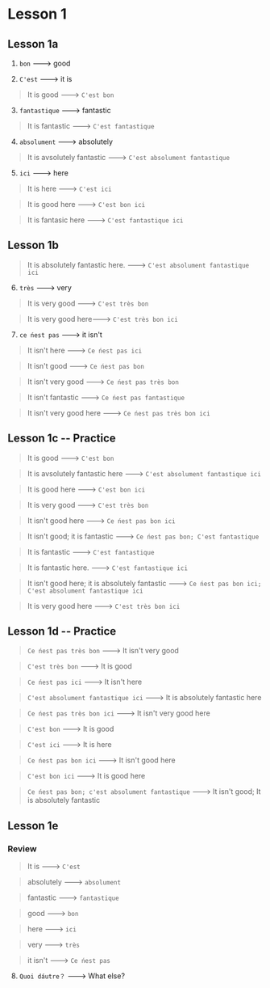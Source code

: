 # Lesson 1

## Lesson 1a

1. `bon` ---> good

2. `C'est` ---> it is

> It is good ---> `C'est bon` 

3. `fantastique` ---> fantastic

> It is fantastic ---> `C'est fantastique`

4. `absolument` ---> absolutely

> It is avsolutely fantastic ---> `C'est absolument fantastique`

5. `ici` ---> here

> It is here ---> `C'est ici`

> It is good here ---> `C'est bon ici` 

> It is fantasic here ---> `C'est fantastique ici`

## Lesson 1b

> It is absolutely fantastic here. ---> `C'est absolument fantastique ici`

6. `très` ---> very

> It is very good ---> `C'est très bon`

> It is very good here---> `C'est très bon ici`

7. `ce ńest pas` ---> it isn't

> It isn't here ---> `Ce ńest pas ici`

> It isn't good ---> `Ce ńest pas bon`

> It isn't very good ---> `Ce ńest pas très bon`

> It isn't fantastic ---> `Ce ńest pas fantastique`

> It isn't very good here ---> `Ce ńest pas très bon ici`

## Lesson 1c -- Practice

> It is good ---> `C'est bon` 

> It is avsolutely fantastic here ---> `C'est absolument fantastique ici`

> It is good here ---> `C'est bon ici`

> It is very good ---> `C'est très bon`

> It isn't good here ---> `Ce ńest pas bon ici`

> It isn't good; it is fantastic ---> `Ce ńest pas bon; C'est fantastique`

> It is fantastic ---> `C'est fantastique`

> It is fantastic here. ---> `C'est fantastique ici`

> It isn't good here; it is absolutely fantastic ---> `Ce ńest pas bon ici; C'est absolument fantastique ici`

> It is very good here ---> `C'est très bon ici` 

## Lesson 1d -- Practice

> `Ce ńest pas très bon` ---> It isn't very good

> `C'est très bon` ---> It is good

> `Ce ńest pas ici` ---> It isn't here

> `C'est absolument fantastique ici` ---> It is absolutely fantastic here

> `Ce ńest pas très bon ici` ---> It isn't very good here

> `C'est bon` ---> It is good

> `C'est ici` ---> It is here

> `Ce ńest pas bon ici` ---> It isn't good here

> `C'est bon ici` ---> It is good here

> `Ce ńest pas bon; c'est absolument fantastique` ---> It isn't good; It is absolutely fantastic

## Lesson 1e

### Review

> It is ---> `C'est`

> absolutely ---> `absolument`

> fantastic ---> `fantastique`

> good ---> `bon`

> here ---> `ici`

> very ---> `très`

> it isn't ---> `Ce ńest pas`

8. `Quoi dáutre？` ---> What else?

